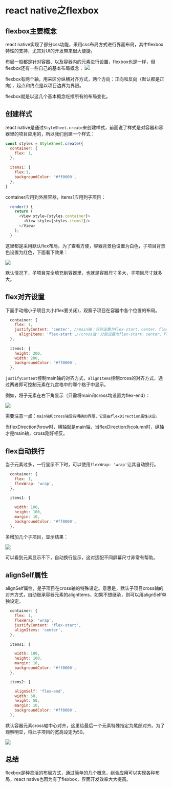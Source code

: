 # react native之flexbox

## flexbox主要概念

react native实现了部分css功能，采用css布局方式进行界面布局，其中flexbox特性的支持，尤其对UI的开发带来很大便捷。

布局一般都是针对容器、以及容器内的元素进行设置，flexbox也是一样，但flexbox还有一些自己的基本布局概念：
![](media/14631612309218/14640543371646.jpg)

flexbox有两个轴，用来区分纵横对齐方式，两个方向：正向和反向（默认都是正向），起点和终点是以项目边界为界限。

flexbox就是以这几个基本概念吃撑所有的布局变化。

## 创建样式

react native是通过`StyleSheet.create`来创建样式，前面说了样式是对容器和容器里的项目应用的，所以我们创建一个样式：

```javascript
const styles = StyleSheet.create({
  container: {
    flex: 1,
  },
  
  items1: {
    flex:1,
    backgroundColor: '#ff0000',
  },
}
```

container应用到外层容器，items1应用到子项目：

```javascript
  render() {
    return (
      <View style={styles.container}>
        <View style={styles.items1}/>
      </View>
    );
  }
```

这里都是采用默认flex布局，为了查看方便，容器背景色设置为白色，子项目背景色设置为红色，下面看下效果：

![](media/14631612309218/14640556748575.jpg)

默认情况下，子项目完全填充到容器里，也就是容器尺寸多大，子项目尺寸就多大。

## flex对齐设置

下面手动缩小子项目大小(flex要关闭)，观察子项目在容器中各个位置的布局。

```javascript
  container: {
    flex: 1,
    justifyContent: 'center', //main轴：分别设置为flex-start、center、flex-en
	  alignItems: 'flex-start',//cross轴：分别设置为flex-start、center、flex-en
  },
  
  items1: {
    height: 200,
    width: 200,
    backgroundColor: '#ff0000',
  },
```

`justifyContent`控制main轴的对齐方式，`alignItems`控制cross的对齐方式，通过两者即可控制元素在九宫格中的哪个格子中显示。

例如，将子元素在右下角显示（只需将main和cross均设置为flex-end）：

![](media/14631612309218/14640576239808.jpg)


需要注意一点：`main轴和cross轴没有明确的界限，它是由flexDirection属性决定。`

当flexDirection为row时，横轴就是main轴，当flexDirection为column时，纵轴才是main轴，cross刚好相反。

## flex自动换行

当子元素过多，一行显示不下时，可以使用`flexWrap: 'wrap'`让其自动换行。

```javascript
  container: {
    flex: 1,
    flexWrap: 'wrap',
  },
  
  items1: {

    width: 100,
    height: 100,
    margin: 10,
    backgroundColor: '#ff0000',
  },
```

多增加几个子项目，显示结果：

![](media/14631612309218/14640582060490.jpg)

可以看到元素显示不下，自动换行显示，这对适配不同屏幕尺寸非常有帮助。

## alignSelf属性

alignSelf属性，是子项目在cross轴的特殊设定。意思是，默认子项目cross轴的对齐方式，自动继承容器元素的alignItems，如果不想继承，则可以用alignSelf单独设定。

```javascript
  container: {
    flex: 1,
    flexWrap: 'wrap',
    justifyContent: 'flex-start',
    alignItems: 'center',
  },
  
  items1: {

    width: 100,
    height: 100,
    margin: 10,
    backgroundColor: '#ff0000',
  },

  items2: {

    alignSelf: 'flex-end',
    width: 50,
    height: 50,
    margin: 10,
    backgroundColor: '#ff0000',
  },

```

默认容器元素cross轴中心对齐，这里给最后一个元素特殊指定为尾部对齐。为了观察明显，将此子项目的宽高设定为50。

![](media/14631612309218/14640594887294.jpg)

## 总结

flexbox是种灵活的布局方式，通过简单的几个概念，组合应用可以实现各种布局，react native也因为有了flexbox，界面开发效率大大提高。


